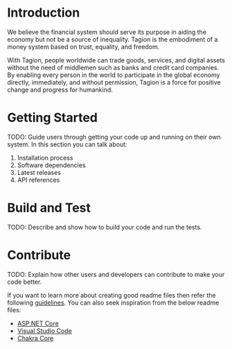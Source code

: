 # Introduction 
We believe the financial system should serve its purpose in aiding the economy but not be a source of inequality. Tagion is the embodiment of a money system based on trust, equality, and freedom.

With Tagion, people worldwide can trade goods, services, and digital assets without the need of middlemen such as banks and credit card companies. By enabling every person in the world to participate in the global economy directly, immediately, and without permission, Tagion is a force for positive change and progress for humankind.

# Getting Started
TODO: Guide users through getting your code up and running on their own system. In this section you can talk about:
1.	Installation process
2.	Software dependencies
3.	Latest releases
4.	API references

# Build and Test
TODO: Describe and show how to build your code and run the tests. 

# Contribute
TODO: Explain how other users and developers can contribute to make your code better. 

If you want to learn more about creating good readme files then refer the following [guidelines](https://docs.microsoft.com/en-us/azure/devops/repos/git/create-a-readme?view=azure-devops). You can also seek inspiration from the below readme files:
- [ASP.NET Core](https://github.com/aspnet/Home)
- [Visual Studio Code](https://github.com/Microsoft/vscode)
- [Chakra Core](https://github.com/Microsoft/ChakraCore)
